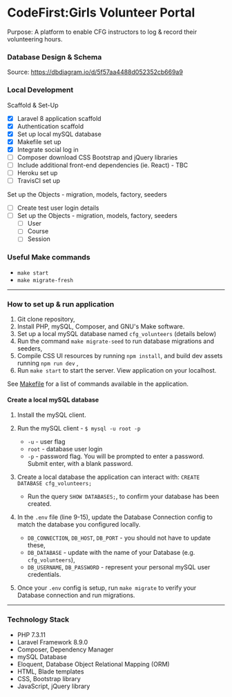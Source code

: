 # CodeFirst:Girls Volunteer Portal

Purpose: A platform to enable CFG instructors to log & record their volunteering hours.

### Database Design & Schema 
Source: https://dbdiagram.io/d/5f57aa4488d052352cb669a9

### Local Development 

Scaffold & Set-Up
- [x] Laravel 8 application scaffold
- [x] Authentication scaffold
- [x] Set up local mySQL database
- [x] Makefile set up
- [x] Integrate social log in
- [ ] Composer download CSS Bootstrap and jQuery libraries
- [ ] Include additional front-end dependencies (ie. React) - TBC
- [ ] Heroku set up
- [ ] TravisCI set up

Set up the Objects - migration, models, factory, seeders
- [ ] Create test user login details
- [ ] Set up the Objects - migration, models, factory, seeders 
    - [ ] User
    - [ ] Course
    - [ ] Session

### Useful Make commands
- `make start`
- `make migrate-fresh`


-------------------------------------

### How to set up & run application
 
1. Git clone repository,
2. Install PHP, mySQL, Composer, and GNU's Make software.  
2. Set up a local  mySQL database named `cfg_volunteers` (details below) 
3. Run the command `make migrate-seed` to run database migrations and seeders,
4. Compile CSS UI resources by running `npm install`, and build dev assets running `npm run dev` ,
5. Run `make start` to start the server. View application on your localhost.

See [Makefile](https://github.com/LinTrieu/cfg-volunteer-portal/blob/master/Makefile) for a list of commands available in the application. 


#### Create a local mySQL database
1. Install the  mySQL client.

2. Run the mySQL client - `$ mysql -u root -p`
    - `-u` - user flag
    - `root` - database user login  
    - `-p` - password flag. You will be prompted to enter a password. Submit enter, with a blank password.

3. Create a local database the application can interact with: `CREATE DATABASE cfg_volunteers;` 
    - Run the query `SHOW DATABASES;`, to confirm your database has been created.

4. In the `.env` file (line 9-15), update the Database Connection config to match the database you configured locally. 
    - `DB_CONNECTION`, `DB_HOST`, `DB_PORT` - you should not have to update these,
    - `DB_DATABASE` - update with the name of your Database (e.g. `cfg_volunteers`),
    - `DB_USERNAME`, `DB_PASSWORD` - represent your personal mySQL user credentials.

5. Once your `.env` config is setup, run `make migrate` to verify your Database connection and run migrations.

-------------------------------------
### Technology Stack

- PHP 7.3.11
- Laravel Framework 8.9.0
- Composer, Dependency Manager
- mySQL Database 
- Eloquent, Database Object Relational Mapping (ORM)
- HTML, Blade templates
- CSS, Bootstrap library
- JavaScript, jQuery library
